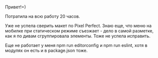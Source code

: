 Привет!=)

Потратила на всю работу 20 часов.

Уже не успела сверить макет по Pixel Perfect. Знаю еще, что меню на мобилке при статическом режиме съезжает - дело в самой разметке, как я по дивам сгруппировала элементы. Тоже не успела исправить.

Еще не работает у меня npm run editorconfig и npm run eslint, хотя в модулях он есть и в package.json тоже.